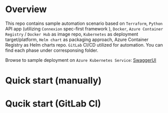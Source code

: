 # Overview
This repo contains sample automation scenario based on `Terraform`, `Python` API app (utilizing `Connexion` spec-first framework ), `Docker`, `Azure Container Registry` / `Docker Hub` as image repo, `Kubernetes` as deployment target/platform, `Helm chart` as packaging approach, Azure Container Registry as Helm charts repo.
`GitLab` CI/CD utilized for automation.
You can find each phase under corresponsing folder.

Browse to sample deployment on `Azure Kubernetes Service`:
[SwaggerUI](http://40.68.206.101/ui/)




# Quick start (manually)
 


# Qucik start (GitLab CI)

